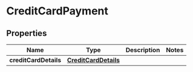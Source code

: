 
# CreditCardPayment

## Properties
| Name | Type | Description | Notes |
| ------------ | ------------- | ------------- | ------------- |
| **creditCardDetails** | [**CreditCardDetails**](CreditCardDetails.md) |  |  |



